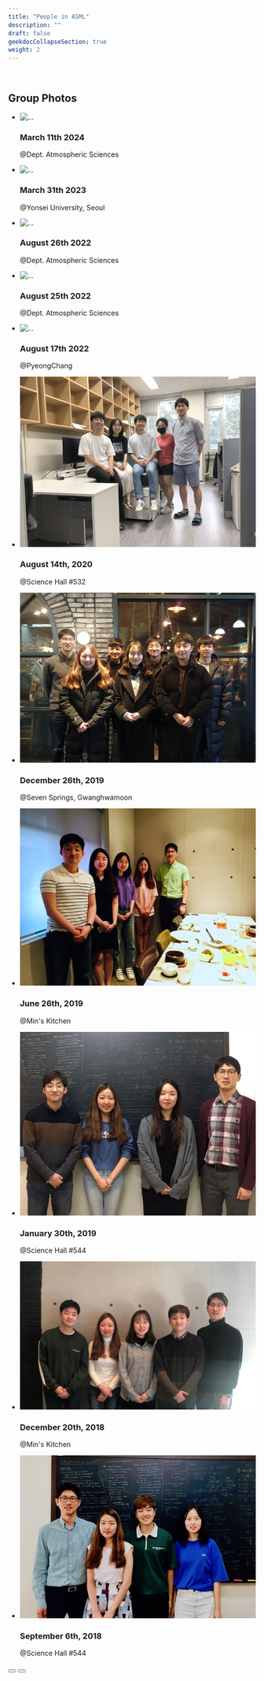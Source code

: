 ```yaml
---
title: "People in ASML"
description: ""
draft: false
geekdocCollapseSection: true
weight: 2
---
```

<br>

## Group Photos
<div class="swiffy-slider slider-item-show2 slider-nav-caret slider-nav-page">
  <ul class="slider-container">
    <li>
      <div class="card border-0">
        <img src="/images/group_3.jpeg" class="card-img-top" loading="lazy" alt="...">
        <div class="card-body p-0 pt-2">
          <div class="d-flex">
            <h3 class="flex-grow-1 h5">March 11th 2024</h3>
            <p class="px-2">@Dept. Atmospheric Sciences</p>
          </div>
        </div>
      </div>
    </li>
    <li>
      <div class="card border-0">
        <img src="/images/IMG_3730.JPG" class="card-img-top" loading="lazy" alt="...">
        <div class="card-body p-0 pt-2">
          <div class="d-flex">
            <h3 class="flex-grow-1 h5">March 31th 2023</h3>
            <p class="px-2">@Yonsei University, Seoul</p>
          </div>
        </div>
      </div>
    </li>
    <li>
      <div class="card border-0">
        <img src="/images/group_tak_farewell.jpeg" class="card-img-top" loading="lazy" alt="...">
        <div class="card-body p-0 pt-2">
          <div class="d-flex">
            <h3 class="flex-grow-1 h5">August 26th 2022</h3>
            <p class="px-2">@Dept. Atmospheric Sciences</p>
          </div>
        </div>
      </div>
    </li>
    <li>
      <div class="card border-0">
        <img src="/images/group_2022_summer.jpeg" class="card-img-top" loading="lazy" alt="...">
        <div class="card-body p-0 pt-2">
          <div class="d-flex">
            <h3 class="flex-grow-1 h5">August 25th 2022</h3>
            <p class="px-2">@Dept. Atmospheric Sciences</p>
          </div>
        </div>
      </div>
    </li>
    <li>
      <div class="card border-0">
        <img src="/images/group_pyungchang.jpeg" class="card-img-top" loading="lazy" alt="...">
        <div class="card-body p-0 pt-2">
          <div class="d-flex">
            <h3 class="flex-grow-1 h5">August 17th 2022</h3>
            <p class="px-2">@PyeongChang</p>
          </div>
        </div>
      </div>
    </li>
    <!-- <li>
      <div class="card border-0">
        <img src="/images/group_20220408.jpeg" class="card-img-top" loading="lazy" alt="...">
        <div class="card-body p-0 pt-2">
          <div class="d-flex">
            <h3 class="flex-grow-1 h5">April 8th 2022</h3>
            <p class="px-2">@Yonsei Univ. </p>
          </div>
        </div>
      </div>
    </li> -->
    <li>
      <div class="card border-0">
        <img src="/images/Group_2020summer.jpeg" class="card-img-top" loading="lazy" alt="...">
        <div class="card-body p-0 pt-2">
          <div class="d-flex">
            <h3 class="flex-grow-1 h5">August 14th, 2020</h3>
            <p class="px-2">@Science Hall #532</p>
          </div>
        </div>
      </div>
    </li>
    <li>
      <div class="card border-0">
        <img src="/images/Group_photo_20191226.png" class="card-img-top" loading="lazy" alt="...">
        <div class="card-body p-0 pt-2">
          <div class="d-flex">
          <h3 class="flex-grow-1 h5">December 26th, 2019</h3>
          <p class="px-2">@Seven Springs, Gwanghwamoon</p>
          </div>
        </div>
      </div>
    </li>
    <li>
      <div class="card border-0">
        <img src="/images/group_med.jpeg" class="card-img-top" loading="lazy" alt="...">
        <div class="card-body p-0 pt-2">
          <div class="d-flex">
            <h3 class="flex-grow-1 h5">June 26th, 2019</h3>
            <p class="px-2">@Min's Kitchen</p>
          </div>
        </div>
      </div>
    </li>
    <li>
      <div class="card border-0">
        <img src="/images/Group_photo_20190130_fix.jpg" class="card-img-top" loading="lazy" alt="...">
        <div class="card-body p-0 pt-2">
          <div class="d-flex">
            <h3 class="flex-grow-1 h5">January 30th, 2019</h3>
            <p class="px-2">@Science Hall #544</p>
          </div>
        </div>
      </div>
    </li>
    <li>
      <div class="card border-0">
        <img src="/images/groupphoto_20181220_fix.jpg" class="card-img-top" loading="lazy" alt="...">
        <div class="card-body p-0 pt-2">
          <div class="d-flex">
            <h3 class="flex-grow-1 h5">December 20th, 2018</h3>
            <p class="px-2">@Min's Kitchen</p>
          </div>
        </div>
      </div>
    </li>
    <li>
      <div class="card border-0">
        <img src="/images/groupphoto.jpg" class="card-img-top" loading="lazy" alt="...">
        <div class="card-body p-0 pt-2">
          <div class="d-flex">
            <h3 class="flex-grow-1 h5">September 6th, 2018</h3>
            <p class="px-2">@Science Hall #544</p>
          </div>
        </div>
      </div>
    </li>
  </ul>

  <button type="button" class="slider-nav" aria-label="Go left"></button>
  <button type="button" class="slider-nav slider-nav-next" aria-label="Go left"></button>
</div>
